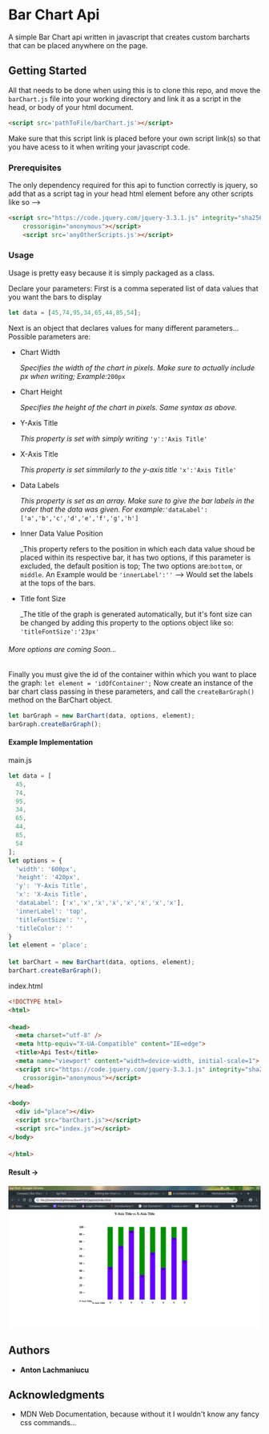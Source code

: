 # Bar Chart Api

A simple Bar Chart api written in javascript that creates custom barcharts that can be placed anywhere on the page.

## Getting Started

All that needs to be done when using this is to clone this repo, and move the `barChart.js` file into your working directory and link it as a script in the head, or body of your html document.
```html
<script src='pathToFile/barChart.js'></script>
```
Make sure that this script link is placed before your own script link(s) so that you have acess to it when writing your javascript code. 

### Prerequisites

The only dependency required for this api to function correctly is jquery, so add that as a script tag in your head html element before any other scripts like so -->
```html
<script src="https://code.jquery.com/jquery-3.3.1.js" integrity="sha256-2Kok7MbOyxpgUVvAk/HJ2jigOSYS2auK4Pfzbm7uH60="
    crossorigin="anonymous"></script>
    <script src='anyOtherScripts.js'></script>
```

### Usage

Usage is pretty easy because it is simply packaged as a class.

Declare your parameters:
  First is a comma seperated list of data values that you want the bars to display

```javascript
let data = [45,74,95,34,65,44,85,54];
```
  Next is an object that declares values for many different parameters...
  Possible parameters are:
  
  * Chart Width
  
     _Specifies the width of the chart in pixels. Make sure to actually include px when writing; Example:_`200px`  
     
  * Chart Height
  
     _Specifies the height of the chart in pixels. Same syntax as above._
     
  * Y-Axis Title
  
     _This property is set with simply writing_ `'y':'Axis Title'`
     
  * X-Axis Title
  
     _This property is set simmilarly to the y-axis title_ `'x':'Axis Title'`
     
  * Data Labels
  
     _This property is set as an array. Make sure to give the bar labels in the order that the data was given. For example:_`'dataLabel':['a','b','c','d','e','f','g','h']` 
     
  * Inner Data Value Position
  
     _This property refers to the position in which each data value shoud be placed within its respective bar, it has two options, if this parameter is excluded, the default position is top; The two options are:`bottom`, or `middle`. An Example would be `'innerLabel':''` --> Would set the labels at the tops of the bars.
     
  * Title font Size
  
     _The title of the graph is generated automatically, but it's font size can be changed by adding this property to the options object like so: `'titleFontSize':'23px'`
     
     
###### More options are coming Soon...







  Finally you must give the id of the container within which you want to place the graph: `let element = 'idOfContainer';`
  Now create an instance of the bar chart class passing in these parameters, and call the `createBarGraph()` method on the BarChart object. 
  ```javascript
  let barGraph = new BarChart(data, options, element);
  barGraph.createBarGraph();
  ```
  
#### Example Implementation

main.js
```javascript
let data = [
  45,
  74,
  95,
  34,
  65,
  44,
  85,
  54
];
let options = {
  'width': '600px',
  'height': '420px',
  'y': 'Y-Axis Title',
  'x': 'X-Axis Title',
  'dataLabel': ['x','x','x','x','x','x','x','x'],
  'innerLabel': 'top',
  'titleFontSize': '',
  'titleColor': ''
}
let element = 'place';

let barChart = new BarChart(data, options, element);
barChart.createBarGraph();
```
index.html
```html
<!DOCTYPE html>
<html>

<head>
  <meta charset="utf-8" />
  <meta http-equiv="X-UA-Compatible" content="IE=edge">
  <title>Api Test</title>
  <meta name="viewport" content="width=device-width, initial-scale=1">
  <script src="https://code.jquery.com/jquery-3.3.1.js" integrity="sha256-2Kok7MbOyxpgUVvAk/HJ2jigOSYS2auK4Pfzbm7uH60="
    crossorigin="anonymous"></script>
</head>

<body>
  <div id="place"></div>
  <script src="barChart.js"></script>
  <script src="index.js"></script>
</body>

</html>
```
#### Result ->
![alt text](https://github.com/anton2mihail/Bar-Chart-Api/blob/master/example/screenshots/ExampleImplementation.png "Example")


## Authors

* **Anton Lachmaniucu**

## Acknowledgments

* MDN Web Documentation, because without it I wouldn't know any fancy css commands...

